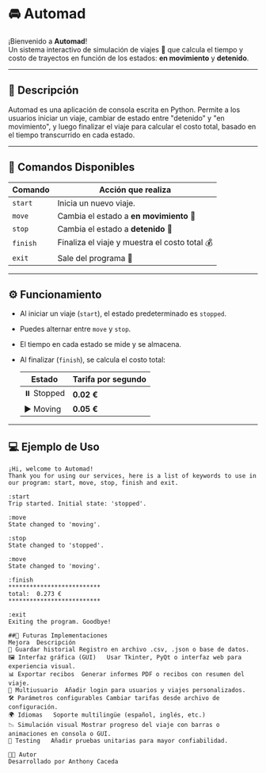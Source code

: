 # 🚘 Automad

¡Bienvenido a **Automad**!  
Un sistema interactivo de simulación de viajes 🚦 que calcula el tiempo y costo de trayectos en función de los estados: **en movimiento** y **detenido**.

---

## 🧾 Descripción

Automad es una aplicación de consola escrita en Python. Permite a los usuarios iniciar un viaje, cambiar de estado entre "detenido" y "en movimiento", y luego finalizar el viaje para calcular el costo total, basado en el tiempo transcurrido en cada estado.

---

## 🧭 Comandos Disponibles

| Comando   | Acción que realiza                        |
|-----------|--------------------------------------------|
| `start`   | Inicia un nuevo viaje.                    |
| `move`    | Cambia el estado a **en movimiento** 🚗   |
| `stop`    | Cambia el estado a **detenido** 🛑         |
| `finish`  | Finaliza el viaje y muestra el costo total 💰 |
| `exit`    | Sale del programa 👋                      |

---

## ⚙️ Funcionamiento

- Al iniciar un viaje (`start`), el estado predeterminado es `stopped`.
- Puedes alternar entre `move` y `stop`.
- El tiempo en cada estado se mide y se almacena.
- Al finalizar (`finish`), se calcula el costo total:
  
  | Estado       | Tarifa por segundo |
  |--------------|--------------------|
  | ⏸️ Stopped    | **0.02 €**         |
  | ▶️ Moving     | **0.05 €**         |

---

## 💻 Ejemplo de Uso

```plaintext
¡Hi, welcome to Automad!
Thank you for using our services, here is a list of keywords to use in our program: start, move, stop, finish and exit.

:start
Trip started. Initial state: 'stopped'.

:move
State changed to 'moving'.

:stop
State changed to 'stopped'.

:move
State changed to 'moving'.

:finish
**************************
total:  0.273 €
**************************

:exit
Exiting the program. Goodbye!

##🔮 Futuras Implementaciones
Mejora	Descripción
💾 Guardar historial	Registro en archivo .csv, .json o base de datos.
🖼️ Interfaz gráfica (GUI)	Usar Tkinter, PyQt o interfaz web para experiencia visual.
📊 Exportar recibos	Generar informes PDF o recibos con resumen del viaje.
🔐 Multiusuario	Añadir login para usuarios y viajes personalizados.
🛠️ Parámetros configurables	Cambiar tarifas desde archivo de configuración.
🌍 Idiomas	Soporte multilingüe (español, inglés, etc.)
📉 Simulación visual	Mostrar progreso del viaje con barras o animaciones en consola o GUI.
🧪 Testing	Añadir pruebas unitarias para mayor confiabilidad.

🧑‍💻 Autor
Desarrollado por Anthony Caceda
